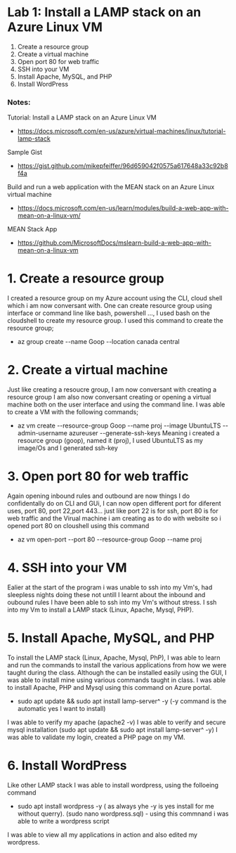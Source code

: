 # Lab 1: Install a LAMP stack on an Azure Linux VM

1. Create a resource group
2. Create a virtual machine
3. Open port 80 for web traffic
4. SSH into your VM
5. Install Apache, MySQL, and PHP
6. Install WordPress

### Notes:

Tutorial: Install a LAMP stack on an Azure Linux VM
* https://docs.microsoft.com/en-us/azure/virtual-machines/linux/tutorial-lamp-stack

Sample Gist
* https://gist.github.com/mikepfeiffer/96d659042f0575a617648a33c92b8f4a

Build and run a web application with the MEAN stack on an Azure Linux virtual machine
* https://docs.microsoft.com/en-us/learn/modules/build-a-web-app-with-mean-on-a-linux-vm/

MEAN Stack App
* https://github.com/MicrosoftDocs/mslearn-build-a-web-app-with-mean-on-a-linux-vm


# 1. Create a resource group

I created a resource group on my Azure account using the CLI, cloud shell which i am now conversant with. One
can create resource group using interface or command line like bash, powershell ..., I used bash on the 
cloudshell to create my resource group. I used this command to create the resource group;
 * az group create --name Goop --location canada central
 
# 2. Create a virtual machine

Just like creating a resoucre group, I am now conversant with creating a resource group I am also now conversant 
creating or opening a virtual machine both on the user interface and using the command line. I was able to create 
a VM with the following commands; 
 * az vm create --resource-group Goop --name proj --image UbuntuLTS --admin-username azureuser --generate-ssh-keys
Meaning i created a resource group (goop), named it (proj), I used UbuntuLTS as my image/Os and I generated ssh-key

# 3. Open port 80 for web traffic

Again opening inbound rules and outbound are now things I do confidentally do on CLI and GUi, I can now open 
different port for diferent uses, port 80, port 22,port 443... just like port 22 is for ssh, port 80 is 
for web traffic and the Virual machine i am creating as to do with website so i opened port 80 on cloushell 
using this command
 * az vm open-port --port 80 --resource-group Goop --name proj

# 4. SSH into your VM

Ealier at the start of the program i was unable to ssh into my Vm's, had sleepless nights doing these not untill I
learnt about the inbound and oubound rules I have been able to ssh into my Vm's without stress.
I ssh into my Vm to install a LAMP stack  (Linux, Apache, Mysql, PHP).

# 5. Install Apache, MySQL, and PHP

To install the LAMP stack  (Linux, Apache, Mysql, PhP), I was able to learn and run the commands to install the 
various applications from how we were taught during the class. Although the can be installed easily using the GUI,
I was able to install mine using various commands taught in class. I was able to install Apache, PHP and Mysql using this 
command on Azure portal.
 * sudo apt update && sudo apt install lamp-server^ -y (-y command is the automatic yes I want to install)

I was able to verify my apache (apache2 -v)
I was able to verify and secure mysql installation (sudo apt update && sudo apt install lamp-server^ -y)
I was able to validate my login, created a PHP page on my VM. 

# 6. Install WordPress

Like other LAMP stack I was able to install wordpress, using the folloeing command
 * sudo apt install wordpress -y ( as always yhe -y is yes install for me without querry).
(sudo nano wordpress.sql) - using this commnand i was able to write a wordpress script 


I was able to view all my applications in action and also edited my wordpress. 













